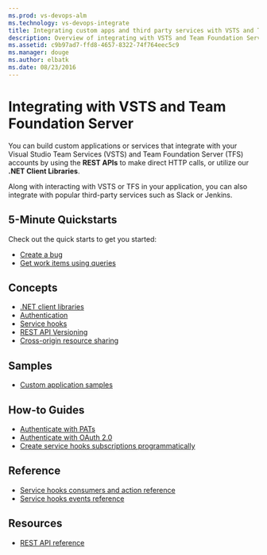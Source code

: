 ```yaml
---
ms.prod: vs-devops-alm
ms.technology: vs-devops-integrate
title: Integrating custom apps and third party services with VSTS and Team Foundation Server
description: Overview of integrating with VSTS and Team Foundation Server
ms.assetid: c9b97ad7-ffd8-4657-8322-74f764eec5c9
ms.manager: douge
ms.author: elbatk
ms.date: 08/23/2016
---
```


# Integrating with VSTS and Team Foundation Server

You can build custom applications or services that integrate with your Visual Studio Team Services (VSTS) and Team Foundation Server (TFS) accounts by using the **REST APIs** to make direct HTTP calls, or utilize our **.NET Client Libraries**.

Along with interacting with VSTS or TFS in your application, you can also integrate with popular third-party services such as Slack or Jenkins.

## 5-Minute Quickstarts 
Check out the quick starts to get you started:
* [Create a bug](./quickstarts/create-bug-quickstart.md)
* [Get work items using queries](./quickstarts/work-item-quickstart.md)


## Concepts
* [.NET client libraries](./concepts/dotnet-client-libraries.md)
* [Authentication](./get-started/authentication/authentication-guidance.md)
* [Service hooks](./concepts/service-hooks.md)
* [REST API Versioning](./concepts/rest-api-versioning.md)
* [Cross-origin resource sharing](./concepts/cross-origin-resource-sharing.md)

## Samples
* [Custom application samples](./get-started/client-libraries/samples.md)

## How-to Guides
* [Authenticate with PATs](./get-started/authentication/pats.md)
* [Authenticate with OAuth 2.0](./get-started/authentication/oauth.md)
* [Create service hooks subscriptions programmatically](../service-hooks/create-subscription.md?toc=/vsts/integrate/toc.json)

## Reference
* [Service hooks consumers and action reference](../service-hooks/consumers.md?toc=/vsts/integrate/toc.json)
* [Service hooks events reference](../service-hooks/events.md?toc=/vsts/integrate/toc.json)

## Resources
* [REST API reference](https://docs.microsoft.com/en-us/rest/api/vsts/)



